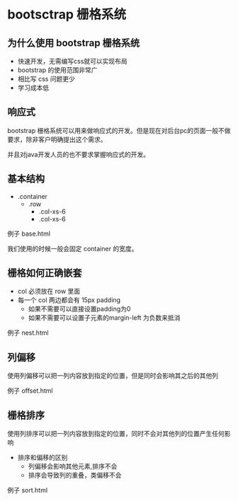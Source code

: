 # bootsctrap 栅格系统

## 为什么使用 bootstrap 栅格系统

- 快速开发，无需编写css就可以实现布局
- bootstrap 的使用范围非常广
- 相比写 css 问题更少
- 学习成本低

## 响应式

bootstrap 栅格系统可以用来做响应式的开发。但是现在对后台pc的页面一般不做要求，除非客户明确提出这个需求。

并且对java开发人员的也不要求掌握响应式的开发。

## 基本结构

- .container
    - .row
        - .col-xs-6
        - .col-xs-6

例子 base.html

我们使用的时候一般会固定 container 的宽度。

## 栅格如何正确嵌套

- col 必须放在 row 里面
- 每一个 col 两边都会有 15px padding
    - 如果不需要可以直接设置padding为0
    - 如果不需要可以设置子元素的margin-left 为负数来抵消

例子 nest.html

## 列偏移

使用列偏移可以把一列内容放到指定的位置，但是同时会影响其之后的其他列

例子 offset.html

## 栅格排序

使用列排序可以把一列内容放到指定的位置，同时不会对其他列的位置产生任何影响

- 排序和偏移的区别
    - 列偏移会影响其他元素,排序不会
    - 排序会导致列的重叠，类偏移不会

例子 sort.html
